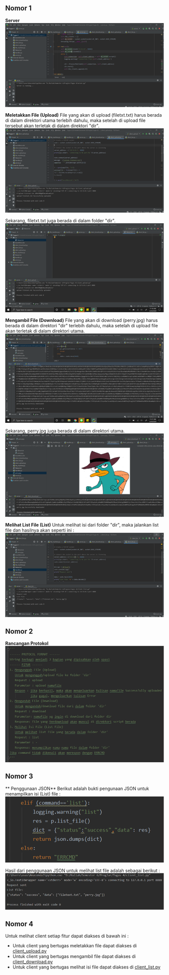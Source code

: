 ## Nomor 1
**Server**
![](screenshot/server.png)

**Meletakkan File (Upload)**
File yang akan di upload (filetxt.txt) harus berada di dalam direktori utama terlebih dahulu, maka setelah di upload file tersebut akan terletak di dalam direktori "dir".
![](screenshot/client%20upload.png)

Sekarang, filetxt.txt juga berada di dalam folder "dir".
![](screenshot/filetxt%20ke%20upload.png)

**Mengambil File (Download)**
File yang akan di download (perry.jpg) harus berada di dalam direktori "dir" terlebih dahulu, maka setelah di upload file akan terletak di dalam direktori utama.
![](screenshot/clinet%20download.png)

Sekarang, perry.jpg juga berada di dalam direktori utama.
![](screenshot/foto%20perry%20ke%20download.png)

**Melihat List File (List)**
Untuk melihat isi dari folder "dir", maka jalankan list file dan hasilnya akan seperti ini :
![](screenshot/client%20list.png)

## Nomor 2
**Rancangan Protokol**
![](screenshot/protocol%20format.png)

## Nomor 3
** Penggunaan JSON**
Berikut adalah bukti pengunaan JSON untuk menampilkan isi (List) file :
![](screenshot/json.png)

Hasil dari penggunaan JSON untuk melihat list file adalah sebagai berikut :
![](screenshot/client%20list2.png)

## Nomor 4
Untuk melihat client setiap fitur dapat diakses di bawah ini :
- Untuk client yang bertugas meletakkan file dapat diakses di [client_upload.py](client_upload.py)
- Untuk client yang bertugas mengambil file dapat diakses di [client_download.py](client_download.py)
- Untuk client yang bertugas melihat isi file dapat diakses di [client_list.py](client_list.py)

